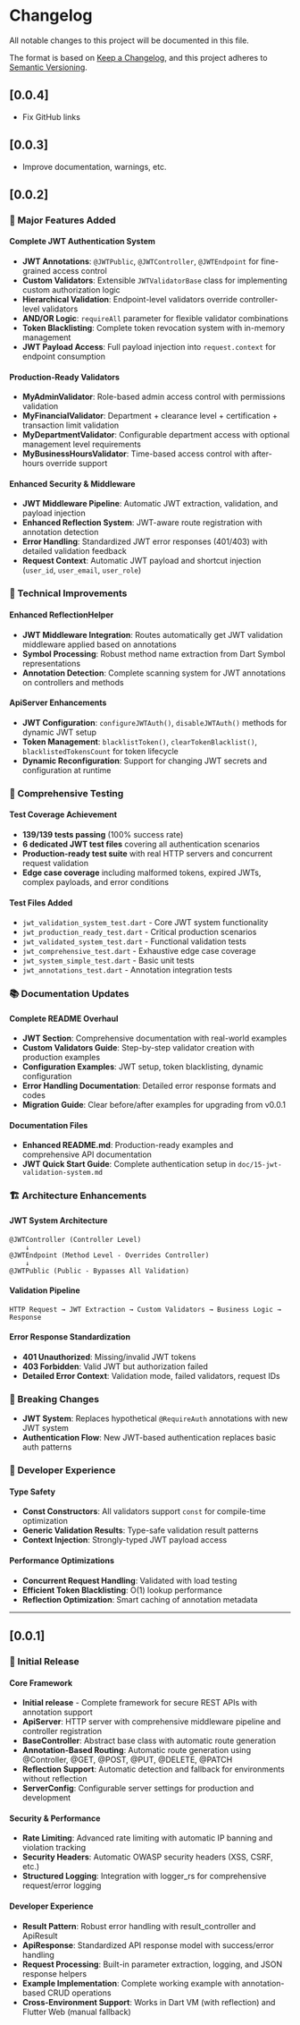 # Changelog

All notable changes to this project will be documented in this file.

The format is based on [Keep a Changelog](https://keepachangelog.com/en/1.0.0/),
and this project adheres to [Semantic Versioning](https://semver.org/spec/v2.0.0.html).

## [0.0.4]
- Fix GitHub links

## [0.0.3]
- Improve documentation, warnings, etc.

## [0.0.2]

### 🚀 Major Features Added

#### **Complete JWT Authentication System**
- **JWT Annotations**: `@JWTPublic`, `@JWTController`, `@JWTEndpoint` for fine-grained access control
- **Custom Validators**: Extensible `JWTValidatorBase` class for implementing custom authorization logic
- **Hierarchical Validation**: Endpoint-level validators override controller-level validators
- **AND/OR Logic**: `requireAll` parameter for flexible validator combinations
- **Token Blacklisting**: Complete token revocation system with in-memory management
- **JWT Payload Access**: Full payload injection into `request.context` for endpoint consumption

#### **Production-Ready Validators**
- **MyAdminValidator**: Role-based admin access control with permissions validation
- **MyFinancialValidator**: Department + clearance level + certification + transaction limit validation
- **MyDepartmentValidator**: Configurable department access with optional management level requirements
- **MyBusinessHoursValidator**: Time-based access control with after-hours override support

#### **Enhanced Security & Middleware**
- **JWT Middleware Pipeline**: Automatic JWT extraction, validation, and payload injection
- **Enhanced Reflection System**: JWT-aware route registration with annotation detection
- **Error Handling**: Standardized JWT error responses (401/403) with detailed validation feedback
- **Request Context**: Automatic JWT payload and shortcut injection (`user_id`, `user_email`, `user_role`)

### 🔧 Technical Improvements

#### **Enhanced ReflectionHelper**
- **JWT Middleware Integration**: Routes automatically get JWT validation middleware applied based on annotations
- **Symbol Processing**: Robust method name extraction from Dart Symbol representations
- **Annotation Detection**: Complete scanning system for JWT annotations on controllers and methods

#### **ApiServer Enhancements** 
- **JWT Configuration**: `configureJWTAuth()`, `disableJWTAuth()` methods for dynamic JWT setup
- **Token Management**: `blacklistToken()`, `clearTokenBlacklist()`, `blacklistedTokensCount` for token lifecycle
- **Dynamic Reconfiguration**: Support for changing JWT secrets and configuration at runtime

### 🧪 Comprehensive Testing

#### **Test Coverage Achievement**
- **139/139 tests passing** (100% success rate)
- **6 dedicated JWT test files** covering all authentication scenarios
- **Production-ready test suite** with real HTTP servers and concurrent request validation
- **Edge case coverage** including malformed tokens, expired JWTs, complex payloads, and error conditions

#### **Test Files Added**
- `jwt_validation_system_test.dart` - Core JWT system functionality
- `jwt_production_ready_test.dart` - Critical production scenarios  
- `jwt_validated_system_test.dart` - Functional validation tests
- `jwt_comprehensive_test.dart` - Exhaustive edge case coverage
- `jwt_system_simple_test.dart` - Basic unit tests
- `jwt_annotations_test.dart` - Annotation integration tests

### 📚 Documentation Updates

#### **Complete README Overhaul**
- **JWT Section**: Comprehensive documentation with real-world examples
- **Custom Validators Guide**: Step-by-step validator creation with production examples
- **Configuration Examples**: JWT setup, token blacklisting, dynamic configuration
- **Error Handling Documentation**: Detailed error response formats and codes
- **Migration Guide**: Clear before/after examples for upgrading from v0.0.1

#### **Documentation Files**
- **Enhanced README.md**: Production-ready examples and comprehensive API documentation
- **JWT Quick Start Guide**: Complete authentication setup in `doc/15-jwt-validation-system.md`

### 🏗️ Architecture Enhancements

#### **JWT System Architecture**
```
@JWTController (Controller Level) 
    ↓
@JWTEndpoint (Method Level - Overrides Controller)
    ↓  
@JWTPublic (Public - Bypasses All Validation)
```

#### **Validation Pipeline**
```
HTTP Request → JWT Extraction → Custom Validators → Business Logic → Response
```

#### **Error Response Standardization**
- **401 Unauthorized**: Missing/invalid JWT tokens
- **403 Forbidden**: Valid JWT but authorization failed
- **Detailed Error Context**: Validation mode, failed validators, request IDs

### 🎯 Breaking Changes
- **JWT System**: Replaces hypothetical `@RequireAuth` annotations with new JWT system
- **Authentication Flow**: New JWT-based authentication replaces basic auth patterns

### 🚧 Developer Experience

#### **Type Safety**
- **Const Constructors**: All validators support `const` for compile-time optimization
- **Generic Validation Results**: Type-safe validation result patterns
- **Context Injection**: Strongly-typed JWT payload access

#### **Performance Optimizations**
- **Concurrent Request Handling**: Validated with load testing
- **Efficient Token Blacklisting**: O(1) lookup performance
- **Reflection Optimization**: Smart caching of annotation metadata

---

## [0.0.1]

### 🎉 Initial Release

#### **Core Framework**
- **Initial release** - Complete framework for secure REST APIs with annotation support
- **ApiServer**: HTTP server with comprehensive middleware pipeline and controller registration
- **BaseController**: Abstract base class with automatic route generation
- **Annotation-Based Routing**: Automatic route generation using @Controller, @GET, @POST, @PUT, @DELETE, @PATCH
- **Reflection Support**: Automatic detection and fallback for environments without reflection
- **ServerConfig**: Configurable server settings for production and development

#### **Security & Performance**
- **Rate Limiting**: Advanced rate limiting with automatic IP banning and violation tracking
- **Security Headers**: Automatic OWASP security headers (XSS, CSRF, etc.)
- **Structured Logging**: Integration with logger_rs for comprehensive request/error logging

#### **Developer Experience**
- **Result Pattern**: Robust error handling with result_controller and ApiResult<T>
- **ApiResponse**: Standardized API response model with success/error handling
- **Request Processing**: Built-in parameter extraction, logging, and JSON response helpers
- **Example Implementation**: Complete working example with annotation-based CRUD operations
- **Cross-Environment Support**: Works in Dart VM (with reflection) and Flutter Web (manual fallback)
